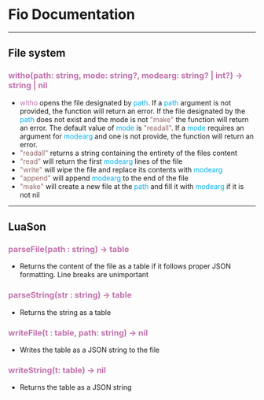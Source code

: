 
# Fio Documentation
---
## File system

### <span style="color:#c171ac">witho(path: string, mode: string?, modearg: string? | int?) -> string | nil</span>
- <span style="color:#c171ac">witho</span> opens the file designated by <span style="color:#00b0f0">path</span>. If a <span style="color:#00b0f0">path</span> argument is not provided, the function will return an error. If the file designated by the <span style="color:#00b0f0">path</span> does not exist and the mode is not <span style="color:#926868">"make"</span> the function will return an error. The default value of <span style="color:#00b0f0">mode</span> is <span style="color:#926868">"readall"</span>. If a <span style="color:#00b0f0">mode</span> requires an argument for <span style="color:#00b0f0">modearg</span> and one is not provide, the function will return an error.
- <span style="color:#926868">"readall"</span> returns a string containing the entirety of the files content
- <span style="color:#926868">"read"</span> will return the first <span style="color:#00b0f0">modearg</span> lines of the file
- <span style="color:#926868">"write"</span> will wipe the file and replace its contents with <span style="color:#00b0f0">modearg</span>
- <span style="color:#926868">"append"</span> will append <span style="color:#00b0f0">modearg</span> to the end of the file
- <span style="color:#926868">"make"</span> will create a new file at the <span style="color:#00b0f0">path</span> and fill it with <span style="color:#00b0f0">modearg</span> if it is not nil
---
## LuaSon
### <span style="color:#c171ac">parseFile(path : string) -> table</span>
- Returns the content of the file as a table if it follows proper JSON formatting. Line breaks are unimportant
### <span style="color:#c171ac">parseString(str : string) -> table</span>
- Returns the string as a table
### <span style="color:#c171ac">writeFile(t : table, path: string) -> nil</span>
- Writes the table as a JSON string to the file
### <span style="color:#c171ac">writeString(t: table) -> nil</span>
- Returns the table as a JSON string
